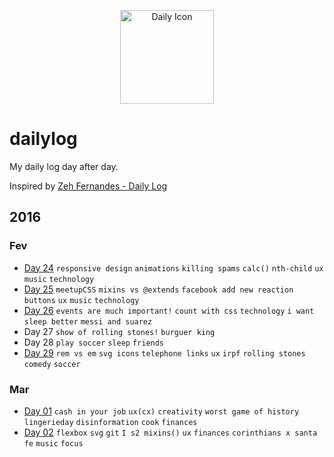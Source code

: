 <p align="center">
  <img src="http://simpleicon.com/wp-content/uploads/Calendar-Time.png" alt="Daily Icon" width="150" />
</p>



# dailylog

My daily log day after day.

Inspired by [Zeh Fernandes - Daily Log](https://github.com/zehfernandes/dailylog/)

## 2016 

### Fev

- [Day 24](https://github.com/lfeh/dailylog/blob/master/log/02-24-2016.md) `responsive design` `animations` `killing spams` `calc()` `nth-child` `ux` `music` `technology`
- [Day 25](https://github.com/lfeh/dailylog/blob/master/log/02-25-2016.md) `meetupCSS` `mixins vs @extends` `facebook add new reaction buttons` `ux` `music` `technology`
- [Day 26](https://github.com/LFeh/dailylog/blob/master/log/02-26-2016.md) `events are much important!` `count with css` `technology` `i want sleep better` `messi and suarez`
- Day 27 `show of rolling stones!` `burguer king`
- Day 28 `play soccer` `sleep` `friends`
- [Day 29](https://github.com/LFeh/dailylog/blob/master/log/02-29-2016.md) `rem vs em` `svg icons` `telephone links` `ux` `irpf` `rolling stones` `comedy` `soccer`
 
### Mar

- [Day 01](https://github.com/LFeh/dailylog/blob/master/log/03-01-2016.md) `cash in your job` `ux(cx)` `creativity` `worst game of history` `lingerieday` `disinformation` `cook` `finances`
- [Day 02](https://github.com/LFeh/dailylog/blob/master/log/03-02-2016.md) `flexbox` `svg` `git` `I s2 mixins()` `ux` `finances` `corinthians x santa fe` `music` `focus`  
